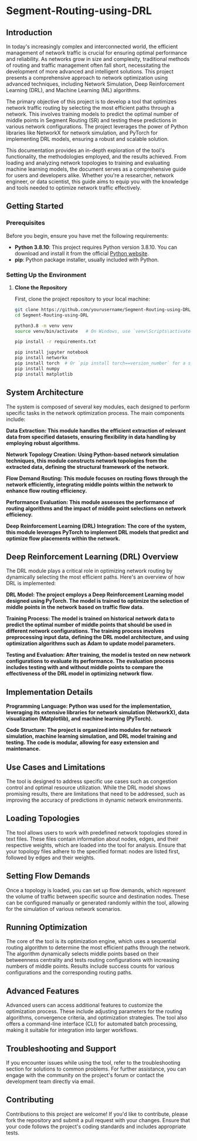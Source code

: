 # Segment-Routing-using-DRL

## Introduction

In today's increasingly complex and interconnected world, the efficient management of network traffic is crucial for ensuring optimal performance and reliability. As networks grow in size and complexity, traditional methods of routing and traffic management often fall short, necessitating the development of more advanced and intelligent solutions. This project presents a comprehensive approach to network optimization using advanced techniques, including Network Simulation, Deep Reinforcement Learning (DRL), and Machine Learning (ML) algorithms.

The primary objective of this project is to develop a tool that optimizes network traffic routing by selecting the most efficient paths through a network. This involves training models to predict the optimal number of middle points in Segment Routing (SR) and testing these predictions in various network configurations. The project leverages the power of Python libraries like NetworkX for network simulation, and PyTorch for implementing DRL models, ensuring a robust and scalable solution.

This documentation provides an in-depth exploration of the tool's functionality, the methodologies employed, and the results achieved. From loading and analyzing network topologies to training and evaluating machine learning models, the document serves as a comprehensive guide for users and developers alike. Whether you're a researcher, network engineer, or data scientist, this guide aims to equip you with the knowledge and tools needed to optimize network traffic effectively.

## Getting Started

### Prerequisites

Before you begin, ensure you have met the following requirements:

- **Python 3.8.10**: This project requires Python version 3.8.10. You can download and install it from the official [Python website](https://www.python.org/downloads/release/python-3810/).
- **pip**: Python package installer, usually included with Python.

### Setting Up the Environment

1. **Clone the Repository**

   First, clone the project repository to your local machine:

   ```bash
   git clone https://github.com/yourusername/Segment-Routing-using-DRL.git
   cd Segment-Routing-using-DRL

   python3.8 -m venv venv
   source venv/bin/activate   # On Windows, use `venv\Scripts\activate`

   pip install -r requirements.txt

   pip install jupyter notebook
   pip install networkx
   pip install torch  # Or `pip install torch==version_number` for a specific version
   pip install numpy
   pip install matplotlib

## System Architecture
The system is composed of several key modules, each designed to perform specific tasks in the network optimization process. The main components include:

**Data Extraction: This module handles the efficient extraction of relevant data from specified datasets, ensuring flexibility in data handling by employing robust algorithms.**

**Network Topology Creation: Using Python-based network simulation techniques, this module constructs network topologies from the extracted data, defining the structural framework of the network.**

**Flow Demand Routing: This module focuses on routing flows through the network efficiently, integrating middle points within the network to enhance flow routing efficiency.**

**Performance Evaluation: This module assesses the performance of routing algorithms and the impact of middle point selections on network efficiency.**

**Deep Reinforcement Learning (DRL) Integration: The core of the system, this module leverages PyTorch to implement DRL models that predict and optimize flow placements within the network.**

## Deep Reinforcement Learning (DRL) Overview
The DRL module plays a critical role in optimizing network routing by dynamically selecting the most efficient paths. Here's an overview of how DRL is implemented:

**DRL Model: The project employs a Deep Reinforcement Learning model designed using PyTorch. The model is trained to optimize the selection of middle points in the network based on traffic flow data.**

**Training Process: The model is trained on historical network data to predict the optimal number of middle points that should be used in different network configurations. The training process involves preprocessing input data, defining the DRL model architecture, and using optimization algorithms such as Adam to update model parameters.**

**Testing and Evaluation: After training, the model is tested on new network configurations to evaluate its performance. The evaluation process includes testing with and without middle points to compare the effectiveness of the DRL model in optimizing network flow.**

## Implementation Details
**Programming Language: Python was used for the implementation, leveraging its extensive libraries for network simulation (NetworkX), data visualization (Matplotlib), and machine learning (PyTorch).**

**Code Structure: The project is organized into modules for network simulation, machine learning simulation, and DRL model training and testing. The code is modular, allowing for easy extension and maintenance.**

## Use Cases and Limitations
The tool is designed to address specific use cases such as congestion control and optimal resource utilization. While the DRL model shows promising results, there are limitations that need to be addressed, such as improving the accuracy of predictions in dynamic network environments.
## Loading Topologies
The tool allows users to work with predefined network topologies stored in text files. These files contain information about nodes, edges, and their respective weights, which are loaded into the tool for analysis. Ensure that your topology files adhere to the specified format: nodes are listed first, followed by edges and their weights.

## Setting Flow Demands
Once a topology is loaded, you can set up flow demands, which represent the volume of traffic between specific source and destination nodes. These can be configured manually or generated randomly within the tool, allowing for the simulation of various network scenarios.

## Running Optimization
The core of the tool is its optimization engine, which uses a sequential routing algorithm to determine the most efficient paths through the network. The algorithm dynamically selects middle points based on their betweenness centrality and tests routing configurations with increasing numbers of middle points. Results include success counts for various configurations and the corresponding routing paths.

## Advanced Features
Advanced users can access additional features to customize the optimization process. These include adjusting parameters for the routing algorithms, convergence criteria, and optimization strategies. The tool also offers a command-line interface (CLI) for automated batch processing, making it suitable for integration into larger workflows.

## Troubleshooting and Support
If you encounter issues while using the tool, refer to the troubleshooting section for solutions to common problems. For further assistance, you can engage with the community on the project's forum or contact the development team directly via email.

## Contributing
Contributions to this project are welcome! If you'd like to contribute, please fork the repository and submit a pull request with your changes. Ensure that your code follows the project's coding standards and includes appropriate tests.


